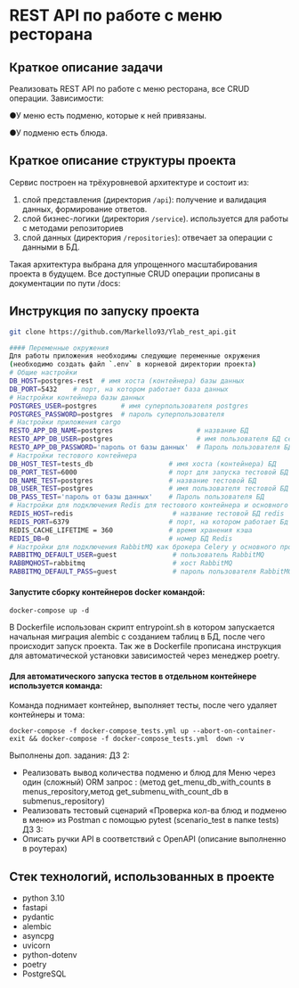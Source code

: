 # REST API по работе с меню ресторана

## Краткое описание задачи


Реализовать REST API по работе с меню ресторана, все CRUD операции.
Зависимости:

●У меню есть подменю, которые к ней привязаны.

●У подменю есть блюда.

## Краткое описание структуры проекта

Сервис построен на трёхуровневой архитектуре и состоит из:
1. слой представления (директория `/api`): получение и валидация данных, формирование ответов.
2. слой бизнес-логики (директория `/service`). используется для работы с методами репозиториев
3. слой данных (директория `/repositories`): отвечает за операции с данными
   в БД.

Такая архитектура выбрана для упрощенного масштабирования проекта в будущем.
Все доступные CRUD операции прописаны в документации по пути /docs:


## Инструкция по запуску проекта
```bash
git clone https://github.com/Markello93/Ylab_rest_api.git

#### Переменные окружения
Для работы приложения необходимы следующие переменные окружения
(необходимо создать файл `.env` в корневой директории проекта)
# Общие настройки
DB_HOST=postgres-rest  # имя хоста (контейнера) базы данных
DB_PORT=5432    # порт, на котором работает база данных
# Настройки контейнера базы данных
POSTGRES_USER=postgres      # имя суперпользователя postgres
POSTGRES_PASSWORD=postgres  # пароль суперпользователя
# Настройки приложения cargo
RESTO_APP_DB_NAME=postgres                     # название БД
RESTO_APP_DB_USER=postgres                     # имя пользователя БД сервиса
RESTO_APP_DB_PASSWORD='пароль от базы данных'  # Пароль пользователя БД
# Настройки тестового контейнера
DB_HOST_TEST=tests_db                   # имя хоста (контейнера) БД
DB_PORT_TEST=6000                       # порт для запуска тестовой БД
DB_NAME_TEST=postgres                   # название тестовой БД
DB_USER_TEST=postgres                   # имя пользователя тестовой БД
DB_PASS_TEST='пароль от базы данных'    # Пароль пользователя БД
# Настройки для подключения Redis для тестового контейнера и основного проекта
REDIS_HOST=redis                         # название тестовой БД redis
REDIS_PORT=6379                         # порт, на котором работает Бд
REDIS_CACHE_LIFETIME = 360              # время хранения кэша
REDIS_DB=0                              # номер БД Redis
# Настройки для подключения RabbitMQ как брокера Celery у основного проекта
RABBITMQ_DEFAULT_USER=guest              # пользователь RabbitMQ
RABBMQHOST=rabbitmq                      # хост RabbitMQ
RABBITMQ_DEFAULT_PASS=guest              # пароль пользователя RabbitMQ
```

#### Запустите сборку контейнеров docker командой:
```
docker-compose up -d
```

В Dockerfile использован скрипт entrypoint.sh в котором запускается начальная миграция alembic с созданием таблиц в БД, после чего происходит запуск проекта.
Так же в Dockerfile прописана инструкция для автоматической установки зависимостей через менеджер poetry.

#### Для автоматического запуска тестов в отдельном контейнере используется команда:
Команда поднимает контейнер, выполняет тесты, после чего удаляет контейнеры и тома:
```
docker-compose -f docker-compose_tests.yml up --abort-on-container-exit && docker-compose -f docker-compose_tests.yml  down -v
```

Выполнены доп. задания:
ДЗ 2:
* Реализовать вывод количества подменю и блюд для Меню через один (сложный) ORM запрос : (метод get_menu_db_with_counts в menus_repository,метод get_submenu_with_count_db в submenus_repository)
* Реализовать тестовый сценарий «Проверка кол-ва блюд и подменю в меню» из Postman с помощью pytest (scenario_test в папке tests)
ДЗ 3:
* Описать ручки API в соответствий c OpenAPI (описание выполненно в роутерах)
## Стек технологий, использованных в проекте
* python 3.10
* fastapi
* pydantic
* alembic
* asyncpg
* uvicorn
* python-dotenv
* poetry
* PostgreSQL
